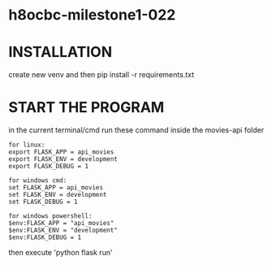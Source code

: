 # h8ocbc-milestone1-022

# INSTALLATION
create new venv and then pip install -r requirements.txt

# START THE PROGRAM
in the current terminal/cmd run these command inside the movies-api folder

```jupyter
for linux:
export FLASK_APP = api_movies
export FLASK_ENV = development
export FLASK_DEBUG = 1

for windows cmd:
set FLASK_APP = api_movies
set FLASK_ENV = development
set FLASK_DEBUG = 1

for windows powershell:
$env:FLASK_APP = "api_movies"
$env:FLASK_ENV = "development"
$env:FLASK_DEBUG = 1
```

then execute 'python flask run'
